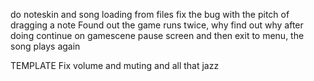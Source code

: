 do noteskin and song loading from files
fix the bug with the pitch of dragging a note
Found out the game runs twice, why
find out why after doing continue on gamescene pause screen and then exit to menu, the song plays again

TEMPLATE
Fix volume and muting and all that jazz